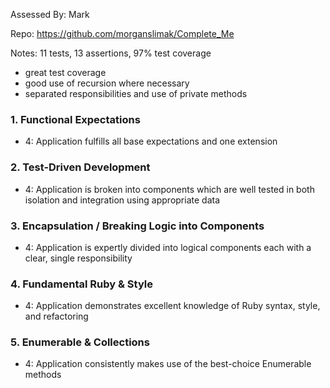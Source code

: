 Assessed By: Mark

Repo: https://github.com/morganslimak/Complete_Me

Notes: 11 tests, 13 assertions, 97% test coverage
* great test coverage
* good use of recursion where necessary 
* separated responsibilities and use of private methods


### 1. Functional Expectations

* 4: Application fulfills all base expectations and one extension

### 2. Test-Driven Development

* 4: Application is broken into components which are well tested in both isolation and integration using appropriate data


### 3. Encapsulation / Breaking Logic into Components

* 4: Application is expertly divided into logical components each with a clear, single responsibility


### 4. Fundamental Ruby & Style

* 4:  Application demonstrates excellent knowledge of Ruby syntax, style, and refactoring


### 5. Enumerable & Collections

* 4: Application consistently makes use of the best-choice Enumerable methods

